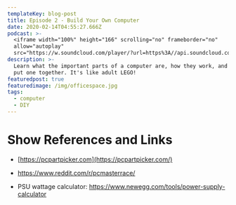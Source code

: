 ```yaml
---
templateKey: blog-post
title: Episode 2 - Build Your Own Computer
date: 2020-02-14T04:55:27.666Z
podcast: >-
  <iframe width="100%" height="166" scrolling="no" frameborder="no"
  allow="autoplay"
  src="https://w.soundcloud.com/player/?url=https%3A//api.soundcloud.com/tracks/760387882&color=%2392c9ae&auto_play=false&hide_related=false&show_comments=true&show_user=true&show_reposts=false&show_teaser=true"></iframe>
description: >-
  Learn what the important parts of a computer are, how they work, and how to
  put one together. It's like adult LEGO!
featuredpost: true
featuredimage: /img/officespace.jpg
tags:
  - computer
  - DIY
---
```


# Show References and Links
* [https://pcpartpicker.com](https://pcpartpicker.com/)

* <https://www.reddit.com/r/pcmasterrace/>

* PSU wattage calculator: <https://www.newegg.com/tools/power-supply-calculator>
